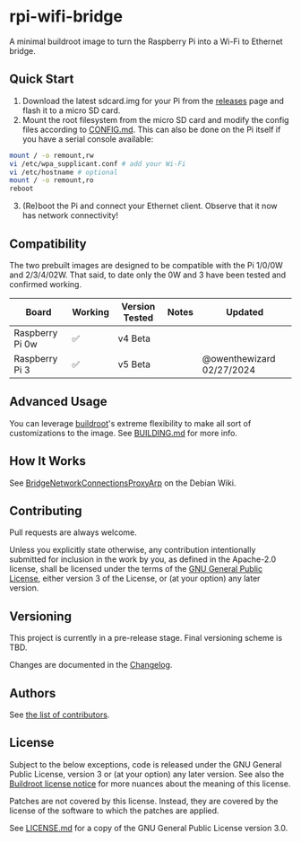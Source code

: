 # rpi-wifi-bridge

A minimal buildroot image to turn the Raspberry Pi into a Wi-Fi to Ethernet
bridge. 

## Quick Start

1. Download the latest sdcard.img for your Pi from the
[releases](https://github.com/owenthewizard/rpi-wifi-bridge/releases) page and
flash it to a micro SD card.
2. Mount the root filesystem from the micro SD card and modify the config
files according to [CONFIG.md](CONFIG.md). This can also be done on the Pi
itself if you have a serial console available:
```bash
mount / -o remount,rw
vi /etc/wpa_supplicant.conf # add your Wi-Fi
vi /etc/hostname # optional
mount / -o remount,ro
reboot
```
3. (Re)boot the Pi and connect your Ethernet client. Observe that it now has
network connectivity!

## Compatibility

The two prebuilt images are designed to be compatible with the Pi 1/0/0W and 2/3/4/02W.
That said, to date only the 0W and 3 have been tested and confirmed working.

| Board           | Working  | Version Tested | Notes  | Updated                   |
| --------------- | -------- | -------------- | ------ | ------------------------- |
| Raspberry Pi 0w | ✅       | v4 Beta        |        |                           |
| Raspberry Pi 3  | ✅       | v5 Beta        |        | @owenthewizard 02/27/2024 |

## Advanced Usage

You can leverage [buildroot](https://github.com/buildroot/buildroot)'s extreme
flexibility to make all sort of customizations to the image. See
[BUILDING.md](BUILDING.md) for more info.

## How It Works

See [BridgeNetworkConnectionsProxyArp](https://wiki.debian.org/BridgeNetworkConnectionsProxyArp)
on the Debian Wiki.

## Contributing

Pull requests are always welcome.

Unless you explicitly state otherwise, any contribution intentionally submitted
for inclusion in the work by you, as defined in the Apache-2.0 license, shall
be licensed under the terms of the [GNU General Public License](LICENSE.md),
either version 3 of the License, or (at your option) any later version.

## Versioning

This project is currently in a pre-release stage. Final versioning scheme is
TBD.

Changes are documented in the [Changelog](CHANGELOG.md).


## Authors

See [the list of contributors](https://github.com/owenthewizard/stubby/contributors).

## License

Subject to the below exceptions, code is released under the GNU General Public
License, version 3 or (at your option) any later version. See also the
[Buildroot license notice](https://github.com/buildroot/buildroot/blob/master/COPYING)
for more nuances about the meaning of this license.

Patches are not covered by this license. Instead, they are covered by the
license of the software to which the patches are applied.

See [LICENSE.md](LICENSE.md) for a copy of the GNU General Public License
version 3.0.
